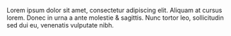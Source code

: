Lorem ipsum dolor sit amet, consectetur adipiscing elit. Aliquam at cursus lorem. Donec in urna a ante molestie &
sagittis. Nunc tortor leo, sollicitudin sed dui eu, venenatis vulputate nibh.